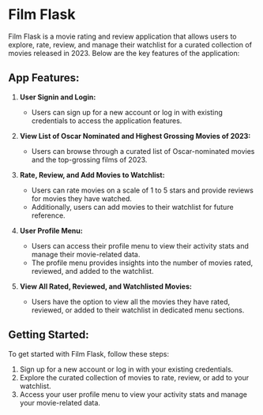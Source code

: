 # Film Flask

Film Flask is a movie rating and review application that allows users to explore, rate, review, and manage their watchlist for a curated collection of movies released in 2023. Below are the key features of the application:

## App Features:

1. **User Signin and Login:**
   - Users can sign up for a new account or log in with existing credentials to access the application features.

2. **View List of Oscar Nominated and Highest Grossing Movies of 2023:**
   - Users can browse through a curated list of Oscar-nominated movies and the top-grossing films of 2023.

3. **Rate, Review, and Add Movies to Watchlist:**
   - Users can rate movies on a scale of 1 to 5 stars and provide reviews for movies they have watched.
   - Additionally, users can add movies to their watchlist for future reference.

4. **User Profile Menu:**
   - Users can access their profile menu to view their activity stats and manage their movie-related data.
   - The profile menu provides insights into the number of movies rated, reviewed, and added to the watchlist.

5. **View All Rated, Reviewed, and Watchlisted Movies:**
   - Users have the option to view all the movies they have rated, reviewed, or added to their watchlist in dedicated menu sections.

## Getting Started:

To get started with Film Flask, follow these steps:
1. Sign up for a new account or log in with your existing credentials.
2. Explore the curated collection of movies to rate, review, or add to your watchlist.
3. Access your user profile menu to view your activity stats and manage your movie-related data.

